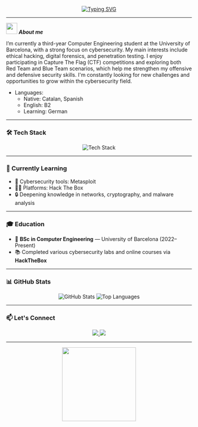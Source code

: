 <!-- Cyber GIF Banner -->

<!-- Hacker image/banner -->

<!-- Typing SVG hacker style -->
<p align="center">
  <a href="https://git.io/typing-svg">
    <img src="https://readme-typing-svg.demolab.com?font=Fira+Code&size=22&duration=3000&pause=500&color=00FF00&center=true&vCenter=true&multiline=true&width=600&height=70&lines=Marti+Cabanas;Computer+Engineering+Student;CTF+Player+%7C+Ethical+Hacker;Learning+every+day..." alt="Typing SVG" />
  </a>
</p>

---

<img src="https://media.giphy.com/media/ObNTw8Uzwy6KQ/giphy.gif" width="30px">&nbsp;***About me***

I’m currently a third-year Computer Engineering student at the University of Barcelona, with a strong focus on cybersecurity. My main interests include ethical hacking, digital forensics, and penetration testing. I enjoy participating in Capture The Flag (CTF) competitions and exploring both Red Team and Blue Team scenarios, which help me strengthen my offensive and defensive security skills. I'm constantly looking for new challenges and opportunities to grow within the cybersecurity field.
- Languages:
  - Native: Catalan, Spanish
  - English: B2
  - Learning: German 

---

### 🛠️ Tech Stack

<p align="center">
  <img src="https://skillicons.dev/icons?i=linux,python,bash,git,github,html,css,nodejs,mysql,c,cpp,java,vscode,react" alt="Tech Stack" />
</p>

---

### 🧠 Currently Learning

- 🧰 Cybersecurity tools: Metasploit
- 🏴‍☠️ Platforms: Hack The Box
- 🔒 Deepening knowledge in networks, cryptography, and malware analysis

---

### 🎓 Education

- 📍 **BSc in Computer Engineering** — University of Barcelona (2022–Present)
- 📚 Completed various cybersecurity labs and online courses via **HackTheBox**

---

### 📊 GitHub Stats

<p align="center">
  <img src="https://github-readme-stats.vercel.app/api?username=cabah24&show_icons=true&theme=radical" alt="GitHub Stats"/>
  <img src="https://github-readme-stats.vercel.app/api/top-langs/?username=cabah24&layout=compact&theme=radical" alt="Top Languages"/>
</p>

---

### 📫 Let's Connect

<p align="center">
  <a href="https://www.linkedin.com/in/your-linkedin" target="_blank">
    <img src="https://img.shields.io/badge/LinkedIn-0077B5?style=for-the-badge&logo=linkedin&logoColor=white"/>
  </a>
  <a href="mailto:your-email@example.com">
    <img src="https://img.shields.io/badge/Gmail-D14836?style=for-the-badge&logo=gmail&logoColor=white"/>
  </a>
</p>

---

<p align="center">
  <img src="https://media.giphy.com/media/3o7aD2saalBwwftBIY/giphy.gif" width="200"/>
</p>
